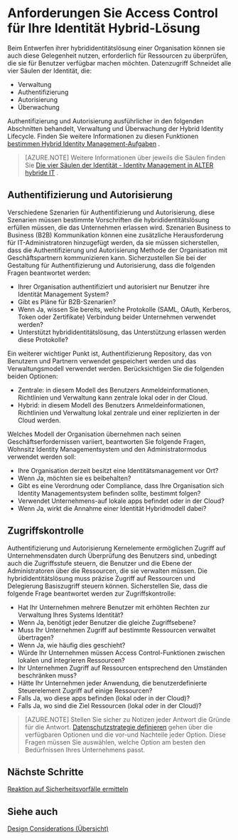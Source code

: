 
<properties
    pageTitle="Azure Active Directory hybride Identität Design - bestimmen zugriffsanforderungen | Microsoft Azure"
    description="Behandelt die Säulen und Identifizieren von Ressourcen für Benutzer in einer hybridumgebung erforderlich."
    documentationCenter=""
    services="active-directory"
    authors="billmath"
    manager="femila"
    editor=""/>

<tags
    ms.service="active-directory"
    ms.devlang="na"
    ms.topic="article"
    ms.tgt_pltfrm="na"
    ms.workload="identity"
    ms.date="08/08/2016"
    ms.author="billmath"/>

# <a name="determine-access-control-requirements-for-your-hybrid-identity-solution"></a>Anforderungen Sie Access Control für Ihre Identität Hybrid-Lösung
Beim Entwerfen ihrer hybrididentitätslösung einer Organisation können sie auch diese Gelegenheit nutzen, erforderlich für Ressourcen zu überprüfen, die sie für Benutzer verfügbar machen möchten. Datenzugriff Schneidet alle vier Säulen der Identität, die:

- Verwaltung
- Authentifizierung
- Autorisierung
- Überwachung

Authentifizierung und Autorisierung ausführlicher in den folgenden Abschnitten behandelt, Verwaltung und Überwachung der Hybrid Identity Lifecycle. Finden Sie weitere Informationen zu diesen Funktionen [bestimmen Hybrid Identity Management-Aufgaben](active-directory-hybrid-identity-design-considerations-hybrid-id-management-tasks.md) .

>[AZURE.NOTE]
Weitere Informationen über jeweils die Säulen finden Sie [Die vier Säulen der Identität - Identity Management in ALTER hybride IT](http://social.technet.microsoft.com/wiki/contents/articles/15530.the-four-pillars-of-identity-identity-management-in-the-age-of-hybrid-it.aspx) .

## <a name="authentication-and-authorization"></a>Authentifizierung und Autorisierung
Verschiedene Szenarien für Authentifizierung und Autorisierung, diese Szenarien müssen bestimmte Vorschriften die hybrididentitätslösung erfüllen müssen, die das Unternehmen erlassen wird. Szenarien Business to Business (B2B) Kommunikation können eine zusätzliche Herausforderung für IT-Administratoren hinzugefügt werden, da sie müssen sicherstellen, dass die Authentifizierung und Autorisierung Methode der Organisation mit Geschäftspartnern kommunizieren kann. Sicherzustellen Sie bei der Gestaltung für Authentifizierung und Autorisierung, dass die folgenden Fragen beantwortet werden:

- Ihrer Organisation authentifiziert und autorisiert nur Benutzer ihre Identität Management System?
 - Gibt es Pläne für B2B-Szenarien?
 - Wenn Ja, wissen Sie bereits, welche Protokolle (SAML, OAuth, Kerberos, Token oder Zertifikate) Verbindung beider Unternehmen verwendet werden?
- Unterstützt hybrididentitätslösung, das Unterstützung erlassen werden diese Protokolle?

Ein weiterer wichtiger Punkt ist, Authentifizierung Repository, das von Benutzern und Partnern verwendet gespeichert werden und das Verwaltungsmodell verwendet werden. Berücksichtigen Sie die folgenden beiden Optionen:
- Zentrale: in diesem Modell des Benutzers Anmeldeinformationen, Richtlinien und Verwaltung kann zentrale lokal oder in der Cloud.
- Hybrid: in diesem Modell des Benutzers Anmeldeinformationen, Richtlinien und Verwaltung lokal zentrale und einer replizierten in der Cloud werden.

Welches Modell der Organisation übernehmen nach seinen Geschäftserfordernissen variiert, beantworten Sie folgende Fragen, Wohnsitz Identity Managementsystem und den Administratormodus verwendet werden soll:

- Ihre Organisation derzeit besitzt eine Identitätsmanagement vor Ort?
 - Wenn Ja, möchten sie es beibehalten?
 - Gibt es eine Verordnung oder Compliance, dass Ihre Organisation sich Identity Managementsystem befinden sollte, bestimmt folgen?
- Verwendet Unternehmens-auf lokale apps befindet oder in der Cloud?
 - Wenn Ja, wirkt die Annahme einer Identität Hybridmodell dabei?

## <a name="access-control"></a>Zugriffskontrolle
Authentifizierung und Autorisierung Kernelemente ermöglichen Zugriff auf Unternehmensdaten durch Überprüfung des Benutzers sind, unbedingt auch die Zugriffsstufe steuern, die Benutzer und die Ebene der Administratoren über die Ressourcen, die sie verwalten müssen. Die hybrididentitätslösung muss präzise Zugriff auf Ressourcen und Delegierung Basiszugriff steuern können. Sicherstellen Sie, dass die folgende Frage beantwortet werden zur Zugriffskontrolle:

- Hat Ihr Unternehmen mehrere Benutzer mit erhöhten Rechten zur Verwaltung Ihres Systems Identität?
 - Wenn Ja, benötigt jeder Benutzer die gleiche Zugriffsebene?
- Muss Ihr Unternehmen Zugriff auf bestimmte Ressourcen verwaltet übertragen?
 - Wenn Ja, wie häufig dies geschieht?
- Würde Ihr Unternehmen müssen Access Control-Funktionen zwischen lokalen und integrieren Ressourcen?
- Ihr Unternehmen Zugriff auf Ressourcen entsprechend den Umständen beschränken muss?
- Hätte Ihr Unternehmen jeder Anwendung, die benutzerdefinierte Steuerelement Zugriff auf einige Ressourcen?
 - Falls Ja, wo diese apps befinden (lokal oder in der Cloud)?
 - Falls Ja, wo sind die Ziel Ressourcen (lokal oder in der Cloud)?

>[AZURE.NOTE]
Stellen Sie sicher zu Notizen jeder Antwort die Gründe für die Antwort. [Datenschutzstrategie definieren](active-directory-hybrid-identity-design-considerations-data-protection-strategy.md) gehen über die verfügbaren Optionen und die vor-und Nachteile jeder Option.  Diese Fragen müssen Sie auswählen, welche Option am besten den Bedürfnissen Ihres Unternehmens passt.

## <a name="next-steps"></a>Nächste Schritte

[Reaktion auf Sicherheitsvorfälle ermitteln](active-directory-hybrid-identity-design-considerations-incident-response-requirements.md)

## <a name="see-also"></a>Siehe auch
[Design Considerations (Übersicht)](active-directory-hybrid-identity-design-considerations-overview.md)
